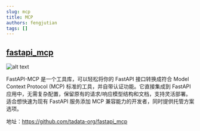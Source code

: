 ```yaml
---
slug: mcp
title: MCP
authors: fengjutian
tags: []
---
```


## [fastapi_mcp](https://github.com/tadata-org/fastapi_mcp)

![alt text](./static/imgs/fastapi-mcp.gif)

FastAPI-MCP 是一个工具库，可以轻松将你的 FastAPI 接口转换成符合 Model Context Protocol (MCP) 标准的工具，并自带认证功能。它直接集成到 FastAPI 应用中，无需复杂配置，保留原有的请求/响应模型结构和文档，支持灵活部署。适合想快速为现有 FastAPI 服务添加 MCP 兼容能力的开发者，同时提供托管方案选项。

地址：https://github.com/tadata-org/fastapi_mcp



